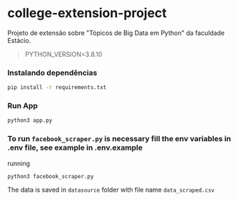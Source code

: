 # college-extension-project
Projeto de extensão sobre "Tópicos de Big Data em Python" da faculdade Estácio.

> PYTHON_VERSION=3.8.10

### Instalando dependências
```bash
pip install -r requirements.txt
```

### Run App
```bash
python3 app.py
```

### To run `facebook_scraper.py` is necessary fill the env variables in .env file, see example in .env.example

running
```bash
python3 facebook_scraper.py
``` 

The data is saved in `datasource` folder with file name `data_scraped.csv`